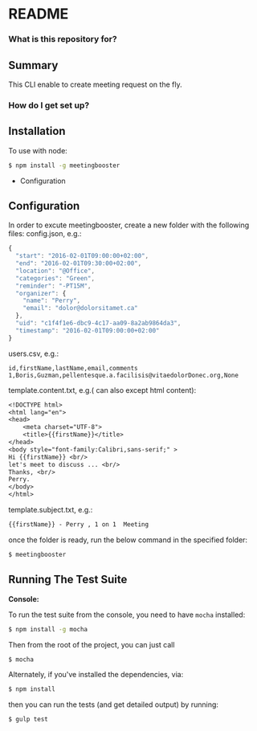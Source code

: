 # README #

### What is this repository for? ###

Summary
------------
This CLI enable to create meeting request on the fly.


### How do I get set up? ###


Installation
------------

To use with node:

```bash
$ npm install -g meetingbooster
```
* Configuration

Configuration
------------
In order to excute meetingbooster, create a new folder with the following files:
config.json, e.g.:
```javascript
{
  "start": "2016-02-01T09:00:00+02:00",
  "end": "2016-02-01T09:30:00+02:00",
  "location": "@Office",
  "categories": "Green",
  "reminder": "-PT15M",
  "organizer": {
    "name": "Perry",
    "email": "dolor@dolorsitamet.ca"
  },
  "uid": "c1f4f1e6-dbc9-4c17-aa09-8a2ab9864da3",
  "timestamp": "2016-02-01T09:00:00+02:00"
}
```
users.csv, e.g.:
```csv
id,firstName,lastName,email,comments
1,Boris,Guzman,pellentesque.a.facilisis@vitaedolorDonec.org,None
```
template.content.txt, e.g.( can also except html content):
```txt
<!DOCTYPE html>
<html lang="en">
<head>
    <meta charset="UTF-8">
    <title>{{firstName}}</title>
</head>
<body style="font-family:Calibri,sans-serif;" >
Hi {{firstName}} <br/>
let's meet to discuss ... <br/>
Thanks, <br/>
Perry.
</body>
</html>
```
template.subject.txt, e.g.:
```txt
{{firstName}} - Perry , 1 on 1  Meeting
```
once the folder is ready, run the below command in the specified folder:
```bash
$ meetingbooster
```
Running The Test Suite
----------------------

**Console:**

To run the test suite from the console, you need to have `mocha` installed:
```bash
$ npm install -g mocha
```
Then from the root of the project, you can just call
```bash
$ mocha
```
Alternately, if you've installed the dependencies, via:
```bash
$ npm install
```
then you can run the tests (and get detailed output) by running:
```bash
$ gulp test
```